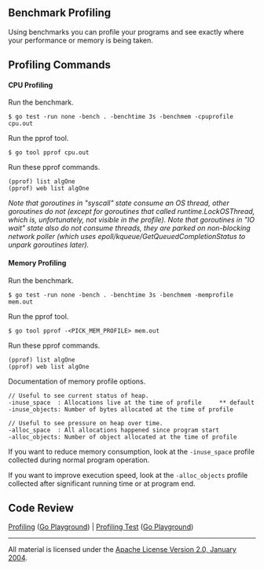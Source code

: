 ## Benchmark Profiling

Using benchmarks you can profile your programs and see exactly where your performance or memory is being taken.

## Profiling Commands

#### CPU Profiling

Run the benchmark.
   
    $ go test -run none -bench . -benchtime 3s -benchmem -cpuprofile cpu.out

Run the pprof tool.
    
    $ go tool pprof cpu.out

Run these pprof commands.

    (pprof) list algOne
    (pprof) web list algOne

_Note that goroutines in "syscall" state consume an OS thread, other goroutines do not (except for goroutines that called runtime.LockOSThread, which is, unfortunately, not visible in the profile). Note that goroutines in "IO wait" state also do not consume threads, they are parked on non-blocking network poller (which uses epoll/kqueue/GetQueuedCompletionStatus to unpark goroutines later)._

#### Memory Profiling

Run the benchmark.

    $ go test -run none -bench . -benchtime 3s -benchmem -memprofile mem.out

Run the pprof tool.

    $ go tool pprof -<PICK_MEM_PROFILE> mem.out

Run these pprof commands.

    (pprof) list algOne
    (pprof) web list algOne

Documentation of memory profile options.

    // Useful to see current status of heap.
	-inuse_space  : Allocations live at the time of profile  	** default
	-inuse_objects: Number of bytes allocated at the time of profile

	// Useful to see pressure on heap over time.
	-alloc_space  : All allocations happened since program start
	-alloc_objects: Number of object allocated at the time of profile

If you want to reduce memory consumption, look at the `-inuse_space` profile collected during normal program operation.
	
If you want to improve execution speed, look at the `-alloc_objects` profile collected after significant running time or at program end.

## Code Review

[Profiling](stream.go) ([Go Playground](https://play.golang.org/p/U7oJS85y5g-)) | 
[Profiling Test](stream_test.go) ([Go Playground](https://play.golang.org/p/n0pvooFGkcl))
___
All material is licensed under the [Apache License Version 2.0, January 2004](http://www.apache.org/licenses/LICENSE-2.0).
